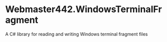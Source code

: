 # Webmaster442.WindowsTerminalFragment

A C# library for reading and writing Windows terminal fragment files

